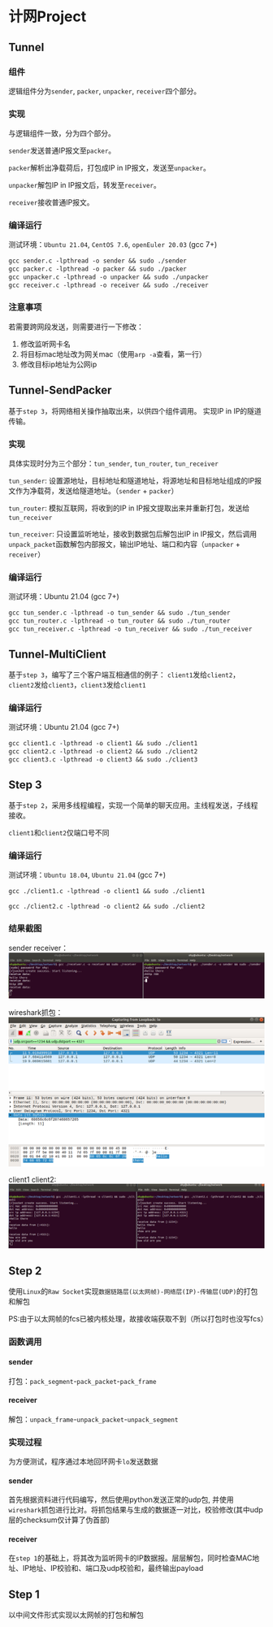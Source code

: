 # 计网Project
## Tunnel
### 组件
逻辑组件分为`sender`, `packer`, `unpacker`, `receiver`四个部分。
### 实现
与逻辑组件一致，分为四个部分。

`sender`发送普通IP报文至`packer`。

`packer`解析出净载荷后，打包成IP in IP报文，发送至`unpacker`。

`unpacker`解包IP in IP报文后，转发至`receiver`。

`receiver`接收普通IP报文。
### 编译运行
测试环境：`Ubuntu 21.04`, `CentOS 7.6`, `openEuler 20.03` (gcc 7+)
```
gcc sender.c -lpthread -o sender && sudo ./sender
gcc packer.c -lpthread -o packer && sudo ./packer
gcc unpacker.c -lpthread -o unpacker && sudo ./unpacker
gcc receiver.c -lpthread -o receiver && sudo ./receiver
```
### 注意事项
若需要跨网段发送，则需要进行一下修改：

1. 修改监听网卡名
2. 将目标mac地址改为网关mac（使用`arp -a`查看，第一行）
3. 修改目标ip地址为公网ip

## Tunnel-SendPacker
基于`step 3`，将网络相关操作抽取出来，以供四个组件调用。
实现IP in IP的隧道传输。
### 实现
具体实现时分为三个部分：`tun_sender`, `tun_router`, `tun_receiver`

`tun_sender`: 设置源地址，目标地址和隧道地址，将源地址和目标地址组成的IP报文作为净载荷，发送给隧道地址。（`sender` + `packer`）

`tun_router`: 模拟互联网，将收到的IP in IP报文提取出来并重新打包，发送给`tun_receiver`

`tun_receiver`: 只设置监听地址，接收到数据包后解包出IP in IP报文，然后调用`unpack_packet`函数解包内部报文，输出IP地址、端口和内容（`unpacker` + `receiver`）

### 编译运行
测试环境：Ubuntu 21.04 (gcc 7+)
```
gcc tun_sender.c -lpthread -o tun_sender && sudo ./tun_sender
gcc tun_router.c -lpthread -o tun_router && sudo ./tun_router
gcc tun_receiver.c -lpthread -o tun_receiver && sudo ./tun_receiver
```

## Tunnel-MultiClient
基于`step 3`，编写了三个客户端互相通信的例子：
`client1`发给`client2`，`client2`发给`client3`，`client3`发给`client1`
### 编译运行
测试环境：Ubuntu 21.04 (gcc 7+)
```
gcc client1.c -lpthread -o client1 && sudo ./client1
gcc client2.c -lpthread -o client2 && sudo ./client2
gcc client3.c -lpthread -o client3 && sudo ./client3
```

## Step 3
基于`step 2`，采用多线程编程，实现一个简单的聊天应用。主线程发送，子线程接收。

`client1`和`client2`仅端口号不同
### 编译运行
测试环境：`Ubuntu 18.04`, `Ubuntu 21.04` (gcc 7+)
```
gcc ./client1.c -lpthread -o client1 && sudo ./client1
```
```
gcc ./client2.c -lpthread -o client2 && sudo ./client2
```
### 结果截图
sender receiver：
![sender&receiver](img/sr.png)

wireshark抓包：
![wireshark](img/ws.png)

client1 client2:
![client1&client2](img/cc.png)

## Step 2
使用`Linux`的`Raw Socket`实现`数据链路层(以太网帧)-网络层(IP)-传输层(UDP)`的打包和解包

PS:由于以太网帧的fcs已被内核处理，故接收端获取不到（所以打包时也没写fcs）
### 函数调用
#### sender
打包：`pack_segment`-`pack_packet`-`pack_frame`
#### receiver
解包：`unpack_frame`-`unpack_packet`-`unpack_segment`

### 实现过程
为方便测试，程序通过本地回环网卡`lo`发送数据
#### sender
首先根据资料进行代码编写，然后使用python发送正常的udp包, 并使用`wireshark`抓包进行比对。将抓包结果与生成的数据逐一对比，校验修改(其中udp层的checksum仅计算了伪首部)
#### receiver
在`step 1`的基础上，将其改为监听网卡的IP数据报。层层解包，同时检查MAC地址、IP地址、IP校验和、端口及udp校验和，最终输出payload

## Step 1
以中间文件形式实现以太网帧的打包和解包